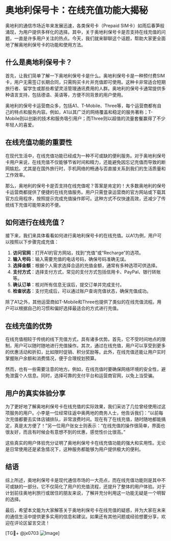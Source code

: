 # 奥地利保号卡：在线充值功能大揭秘

奥地利的通信市场近年来发展迅速，各类保号卡（Prepaid SIM卡）如雨后春笋般涌现，为用户提供多样化的选择。其中，关于奥地利保号卡是否支持在线充值的问题，一直是许多用户关注的热点。今天，我们就来聊聊这个话题，帮助大家更全面地了解奥地利保号卡的功能和使用方法。

## 什么是奥地利保号卡？

首先，让我们简单了解一下奥地利保号卡是什么。奥地利保号卡是一种预付费SIM卡，用户无需签订长期合同，只需购买卡片并充值即可使用。这种卡非常适合短期旅行者、留学生或那些希望灵活管理通讯费用的人群。奥地利的保号卡通常提供多种语言支持，包括德语、英语等，方便不同背景的用户使用。

奥地利的保号卡运营商众多，包括A1、T-Mobile、Three等，每个运营商都有自己的特点和服务内容。例如，A1以其广泛的网络覆盖和稳定的服务著称；T-Mobile则以创新的技术和服务吸引用户；而Three则以超值的流量套餐赢得了不少年轻人的喜爱。

## 在线充值功能的重要性

在现代生活中，在线充值功能已经成为一种不可或缺的便利服务。对于奥地利保号卡用户来说，在线充值不仅能够节省时间和精力，还能避免因忘记充值而导致的断网尴尬。尤其是在国外旅行时，手机网络的畅通与否直接关系到我们的生活质量和工作效率。

那么，奥地利的保号卡是否支持在线充值呢？答案是肯定的！大多数奥地利的保号卡运营商都提供了便捷的在线充值服务。用户只需登录运营商的官方网站或下载其官方应用程序，按照提示完成充值操作即可。这种方式不仅快速高效，还减少了传统线下充值可能带来的不便。

## 如何进行在线充值？

接下来，我们来具体看看如何进行奥地利保号卡的在线充值。以A1为例，用户可以按照以下步骤完成充值：

1. **访问官网**：打开A1的官方网站，找到“充值”或“Recharge”的选项。
2. **输入号码**：输入需要充值的电话号码，确保号码准确无误。
3. **选择金额**：根据个人需求选择合适的充值金额，通常有多种选项可供选择。
4. **支付方式**：选择支付方式，常见的支付方式包括信用卡、PayPal、银行转账等。
5. **确认订单**：核对所有信息无误后，提交订单并完成支付。
6. **检查状态**：支付完成后，可以通过账户查询充值状态，确保充值成功。

除了A1之外，其他运营商如T-Mobile和Three也提供了类似的在线充值流程。用户可以根据自己的习惯和偏好选择最适合的方式进行充值。

## 在线充值的优势

在线充值相较于传统的线下充值方式，具有诸多优势。首先，它不受时间地点的限制，用户可以随时随地进行充值操作。其次，通过在线充值，用户可以享受到更多的优惠活动和折扣，比如限时促销、积分奖励等。此外，在线充值还能让用户实时掌握账户余额和消费情况，便于合理规划预算。

然而，也有一些需要注意的地方。例如，在线充值时要确保网络环境的安全性，避免泄露个人信息。同时，选择可靠的支付平台和运营商官网，以免上当受骗。

## 用户的真实体验分享

为了更好地了解奥地利保号卡在线充值的实际效果，我们采访了几位曾经使用过这项服务的用户。小李是一位经常往返中奥两地的商务人士，他告诉我们：“以前每次充值都要去实体店铺排队，非常浪费时间。现在有了在线充值，随时随地都能搞定，真是太方便了！”另一位用户张女士则表示：“在线充值的操作很简单，界面也很友好，而且有时候会有意想不到的优惠，感觉性价比很高。”

这些真实的用户体验充分证明了奥地利保号卡在线充值功能的强大和实用性。无论是日常使用还是紧急情况下，这种服务都能够为用户提供极大的便利。

## 结语

综上所述，奥地利保号卡是现代通信市场的一大亮点，而在线充值功能则是其中不可或缺的一部分。它不仅简化了用户的充值流程，还提升了整体的用户体验。对于计划前往奥地利旅行或居住的朋友来说，了解并充分利用这一功能无疑是一个明智的选择。

最后，希望本文能为大家解答关于奥地利保号卡在线充值的疑惑，并为大家在未来的通信生活中提供更多实用的信息和建议。如果还有其他问题或经验想要分享，欢迎在评论区留言交流！

[TG💪+ @jx0703 ![Image](https://github.com/user-attachments/assets/dbca1d08-cadb-493c-b0ec-ad6f7a83f270)]